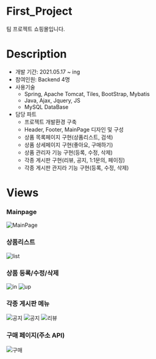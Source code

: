 # First_Project
팀 프로젝트 쇼핑몰입니다.

# Description
+ 개발 기간: 2021.05.17 ~ ing
+ 참여인원: Backend 4명
+ 사용기술
  + Spring, Apache Tomcat, Tiles, BootStrap, Mybatis
  + Java, Ajax, Jquery, JS
  + MySQL DataBase
+ 담당 파트
  + 프로젝트 개발환경 구축
  + Header, Footer, MainPage 디자인 및 구성
  + 상품 목록페이지 구현(상품리스트, 검색)
  + 상품 상세페이지 구현(좋아요, 구매하기)
  + 상품 관리자 기능 구현(등록, 수정, 삭제)
  + 각종 게시판 구현(리뷰, 공지, 1:1문의, 페이징)
  + 각종 게시판 관지라 기능 구현(등록, 수정, 삭제)

# Views
### Mainpage

![MainPage](https://user-images.githubusercontent.com/83706560/121125285-47fbcf80-c861-11eb-8791-d578a896990a.gif)


### 상품리스트

![list](https://user-images.githubusercontent.com/83706560/121125401-78dc0480-c861-11eb-87c0-c3669588ef6f.png)


### 상품 등록/수정/삭제

![in](https://user-images.githubusercontent.com/83706560/121125484-99a45a00-c861-11eb-8030-ccc058304c62.png)
![up](https://user-images.githubusercontent.com/83706560/121125490-9b6e1d80-c861-11eb-9145-d9fb630ad018.png)


### 각종 게시판 메뉴

![공지](https://user-images.githubusercontent.com/83706560/121125552-b5a7fb80-c861-11eb-8c5d-c0d585bf5d92.png)
![공지](https://user-images.githubusercontent.com/83706560/121125572-be003680-c861-11eb-89c0-19b5871295dc.gif)
![리뷰](https://user-images.githubusercontent.com/83706560/121125604-c9536200-c861-11eb-8320-f93295e0d19c.gif)


### 구매 페이지(주소 API)

![구매](https://user-images.githubusercontent.com/83706560/121125639-d6705100-c861-11eb-887e-8774865ed0f5.gif)




